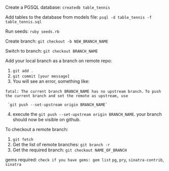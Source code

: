 Create a PGSQL database: `createdb table_tennis`

Add tables to the database from models file: `psql -d table_tennis -f table_tennis.sql`

Run seeds: `ruby seeds.rb`


Create branch:
`git checkout -b NEW_BRANCH_NAME`

Switch to branch:
`git checkout BRANCH_NAME`

Add your local branch as a branch on remote repo:
 1. `git add .`
 2. `git commit [your message]`
 3. You will see an error, something like:


 `fatal: The current branch BRANCH_NAME has no upstream branch.`
 `To push the current branch and set the remote as upstream, use`

     `git push --set-upstream origin BRANCH_NAME`


 4. execute the `git push --set-upstream origin BRANCH_NAME`. your branch should now be visible on github.

To checkout a remote branch:

1.  `git fetch`
2.  Get the list of remote branches: `git branch -r`
3.  Get the required branch: `git checkout NAME_OF_BRANCH`

gems required:
`check if you have gems: gem list`
`pg`, `pry`, `sinatra-contrib`, `sinatra`

